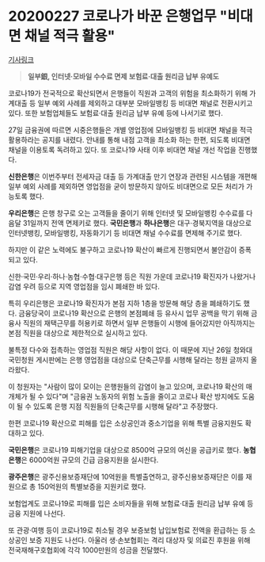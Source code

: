 # 20200227 코로나가 바꾼 은행업무 "비대면 채널 적극 활용"

[기사링크](<https://www.fnnews.com/news/202002271835436576>)



> **일부銀, 인터넷·모바일 수수료 면제**
> **보험료·대출 원리금 납부 유예도**



코로나19가 전국적으로 확산되면서 은행들이 직원과 고객의 위험을 최소화하기 위해 가계대출 등 일부 예외 사례를 제외하고 대부분 모바일뱅킹 등 비대면 채널로 전환시키고 있다. 또한 보험업체들도 보험료·대출 원리금 납부 유예 등에 나서기로 했다.

27일 금융권에 따르면 시중은행들은 개별 영업점에 모바일뱅킹 등 비대면 채널을 적극 활용하라는 공지를 내렸다. 안내를 통해 내점 고객을 최소화 하는 한편, 되도록 비대면 채널을 이용토록 독려하고 있다. 또 코로나19 사태 이후 비대면 채널 개선 작업을 진행했다.

**신한은행**은 이번주부터 전세자금 대출 등 가계대출 만기 연장과 관련된 시스템을 개편해 일부 예외 사례를 제외하면 영업점을 굳이 방문하지 않아도 비대면으로 모든 처리가 가능토록 했다.

**우리은행**은 은행 창구로 오는 고객들을 줄이기 위해 인터넷 및 모바일뱅킹 수수료를 다음달 31일까지 전액 면제키로 했다. **국민은행**과 **하나은행**은 대구·경북지역을 대상으로 인터넷뱅킹, 모바일뱅킹, 자동화기기 등 비대면 채널 수수료를 면제해 주기로 했다.

하지만 이 같은 노력에도 불구하고 코로나19 확산이 빠르게 진행되면서 불안감이 증폭되고 있다.

신한·국민·우리·하나·농협·수협·대구은행 등은 직원 가운데 코로나19 확진자가 나왔거나 감염 우려 등으로 지역 영업점을 임시 폐쇄한 바 있다.

특히 우리은행은 코로나19 확진자가 본점 지하 1층을 방문해 해당 층을 폐쇄하기도 했다. 금융당국이 코로나19 확산으로 은행의 본점폐쇄 등 유사시 업무 공백을 막기 위해 금융사 직원의 재택근무를 허용키로 하면서 일부 은행들이 시행에 들어갔지만 아직까지는 본점 직원을 대상으로 제한적으로 실시하고 있다.

불특정 다수와 접촉하는 영업점 직원은 해당 사항이 없다. 이 때문에 지난 26일 청와대 국민청원 게시판에는 은행 영업점을 대상으로 단축근무를 시행해 달라는 청원 글까지 올라왔다.

이 청원자는 "사람이 많이 모이는 은행원들의 감염이 늘고 있으며, 코로나19 확산의 매개체가 될 수 있다"며 "금융권 노동자의 위험 노출을 줄이고 코로나 확산 방지에도 도움이 될 수 있도록 은행 지점 직원들의 단축근무를 시행해 달라"고 주장했다.

한편 코로나19 확산으로 피해를 입은 소상공인과 중소기업을 위해 특별 금융지원도 확대하고 있다.

**국민은행**은 코로나19 피해기업을 대상으로 8500억 규모의 여신을 공급키로 했다. **농협은행**은 6000억원 규모의 긴급 금융지원을 실시한다.

**광주은행**은 광주신용보증재단에 10억원을 특별출연하고, 광주신용보증재단은 이를 재원으로 총 150억원의 특별보증을 지원키로 했다.

보험업계도 코로나19로 피해를 입은 소비자들을 위해 보험료·대출 원리금 납부 유예 등 금융 지원에 나선다.

또 관광·여행 등이 코로나19로 취소될 경우 보증보험 납입보험료 전액을 환급하는 등 소상공인 보증 지원도 나선다. 아울러 생·손보협회는 격리 대상자 및 의료진 후원을 위해 전국재해구호협회에 각각 1000만원의 성금을 전달했다.